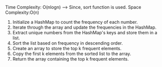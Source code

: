 Time Complexity: O(nlogn) --> Since, sort function is used.
Space Complexity:O(n)​

1. Initialize a HashMap to count the frequency of each number.
2. Iterate through the array and update the frequencies in the HashMap.
3. Extract unique numbers from the HashMap's keys and store them in a list.
4. Sort the list based on frequency in descending order.
5. Create an array to store the top k frequent elements.
6. Copy the first k elements from the sorted list to the array.
7. Return the array containing the top k frequent elements.
